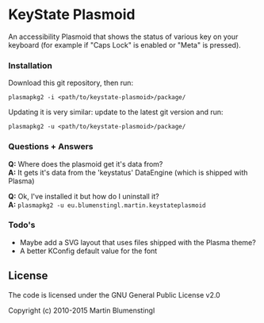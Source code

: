 # KeyState Plasmoid

An accessibility Plasmoid that shows the status of various key on your keyboard (for example if "Caps Lock" is enabled or "Meta" is pressed).

### Installation

Download this git repository, then run:
```
plasmapkg2 -i <path/to/keystate-plasmoid>/package/
```

Updating it is very similar: update to the latest git version and run:
```
plasmapkg2 -u <path/to/keystate-plasmoid>/package/
```

### Questions + Answers

**Q:** Where does the plasmoid get it's data from?<br>
**A:** It gets it's data from the 'keystatus' DataEngine (which is shipped with Plasma)

**Q:** Ok, I've installed it but how do I uninstall it?<br>
**A:** ```plasmapkg2 -u eu.blumenstingl.martin.keystateplasmoid```

### Todo's

 - Maybe add a SVG layout that uses files shipped with the Plasma theme?
 - A better KConfig default value for the font

License
----

The code is licensed under the GNU General Public License v2.0

Copyright (c) 2010-2015 Martin Blumenstingl
